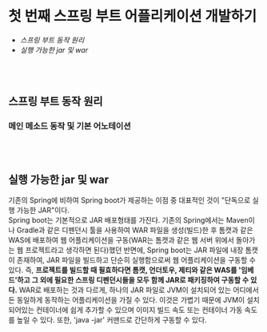 # 첫 번째 스프링 부트 어플리케이션 개발하기

* <I>스프링 부트 동작 원리</I>
* <I>실행 가능한 jar 및 war</I>

<br><br>

## 스프링 부트 동작 원리

### 메인 메소드 동작 및 기본 어노테이션

<br><br>

## 실행 가능한 jar 및 war

기존의 Spring에 비하여 Spring boot가 제공하는 이점 중 대표적인 것이 "단독으로 실행 가능한 JAR"이다. <br>
Spring boot는 기본적으로 JAR 배포형태를 가진다. 
기존의 Spring에서는 Maven이나 Gradle과 같은 디펜던시 툴을 사용하여 WAR 파일을 생성(빌드)한 후 톰캣과 같은 WAS에 배포하여 웹 어플리케이션을 구동(WAR는 톰캣과 같은 웹 서버 위에서 돌아가는 웹 프로젝트라고 생각하면 된다)했던 반면에,
Spring boot는 JAR 파일에 내장 톰캣이 존재하여, JAR 파일을 빌드하고 단순히 실행함으로써 웹 어플리케이션을 구동할 수 있다. 
즉, <b>프로젝트를 빌드할 때 필효하다면 톰캣, 언더토우, 제티와 같은 WAS를 '임베드'하고 그 외에 필요한 스프링 디펜던시들을 모두 함께 JAR로 패키징하여 구동할 수 있다.</b> WAR로 배포하는 것과 다르게, 하나의 JAR 파일로 JVM이 설치되어 있는 어디에서든 동일하게 동작하는 어플리케이션을 가질 수 있다. 이것은 가볍기 때문에 JVM이 설치되어있는 컨테이너에 쉽게 추가할 수 있으며 이미지 빌드 속도 또는 컨테이너 가동 속도를 높일 수 있다. 또한, 'java -jar' 커맨드로 간단하게 구동할 수 있다. 



